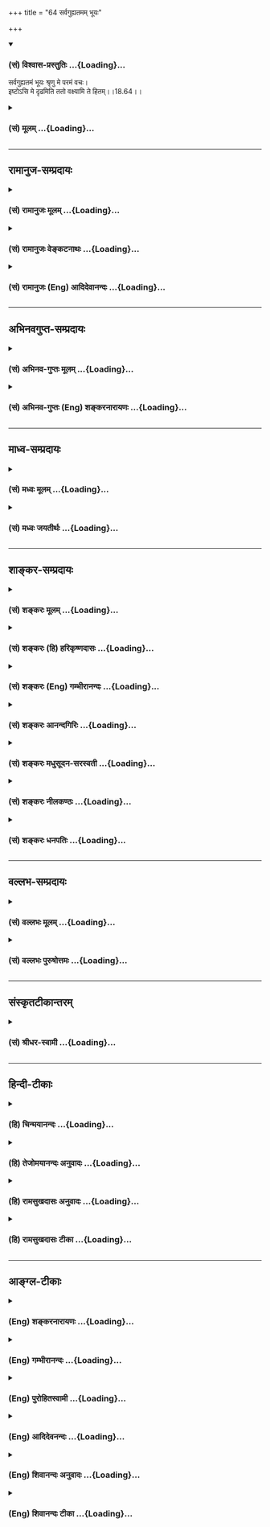 +++
title = "64 सर्वगुह्यतमम् भूयः"

+++
<div class="js_include" newlevelforh1="3" title="(सं) विश्वास-प्रस्तुतिः" unfilled url="/purANam/mahAbhAratam/06-bhIShma-parva/02-bhagavad-gItA-parva/saMskRtam/vishvAsa-prastutiH/18_moxa-saMnyAsa-yogaH/64_sarvaguhyatamam_b.md">
<details open><summary><h3>(सं) विश्वास-प्रस्तुतिः ...{Loading}...</h3></summary>

सर्वगुह्यतमं भूयः श्रृणु मे परमं वचः।  
इष्टोऽसि मे दृढमिति ततो वक्ष्यामि ते हितम्।।18.64।।
</details>
</div>
<div class="js_include collapsed" newlevelforh1="3" title="(सं) मूलम्" unfilled url="/purANam/mahAbhAratam/06-bhIShma-parva/02-bhagavad-gItA-parva/saMskRtam/mUlam/18_moxa-saMnyAsa-yogaH/64_sarvaguhyatamam_b.md">
<details><summary><h3>(सं) मूलम् ...{Loading}...</h3></summary>

सर्वगुह्यतमं भूयः श्रृणु मे परमं वचः।  
इष्टोऽसि मे दृढमिति ततो वक्ष्यामि ते हितम्।।18.64।।
</details>
</div>


_________________
## रामानुज-सम्प्रदायः
<div class="js_include collapsed" newlevelforh1="3" title="(सं) रामानुजः मूलम्" unfilled url="/purANam/mahAbhAratam/06-bhIShma-parva/02-bhagavad-gItA-parva/saMskRtam/rAmAnujaH/mUlam/18_moxa-saMnyAsa-yogaH/64_sarvaguhyatamam_b.md">
<details><summary><h3>(सं) रामानुजः मूलम् ...{Loading}...</h3></summary>

।।18.64।। सर्वेषु एतेषु गुह्येषु भक्तियोगस्य श्रेष्ठत्वाद् **गुह्यतमम्**
इति पूर्वम् **एव** उक्तम्इदं तु ते गुह्यतमं प्रवक्ष्याम्यनसूयवे। (गीता
9।1) इत्यादौ। **भूयः** अपि तद्विषयं **परमं मे वचः श्रृणु इष्टः असि मे
दृढम् इति ततः ते हितं वक्ष्यामि।**

</details>
</div>
<div class="js_include collapsed" newlevelforh1="3" title="(सं) रामानुजः वेङ्कटनाथः" unfilled url="/purANam/mahAbhAratam/06-bhIShma-parva/02-bhagavad-gItA-parva/saMskRtam/rAmAnujaH/venkaTanAthaH/18_moxa-saMnyAsa-yogaH/64_sarvaguhyatamam_b.md">
<details><summary><h3>(सं) रामानुजः वेङ्कटनाथः ...{Loading}...</h3></summary>

  
  
।।18.64।। अविशेषेण त्रिविधेऽपि हि निगमिते त्रयाणामप्यन्यापेक्षया
गुह्यतरत्वे चोक्ते त्रिष्वेतेषु व्यवहिताव्यवहितोपायविभागेन
गुह्यतमाध्यवसायार्थं; पुनः प्राधान्यात्तत्रैव
शास्त्रतात्पर्यातिशयद्योतनायसर्वगुह्यतमम् इत्यादिश्लोकद्वयेन
भक्तियोगरूपशास्त्रसारार्थः प्रतिसन्धाप्यते। तदभिप्रायेण हिशास्त्रसारार्थ
उच्यते \[गी.सं.22\] इति संगृहीतम्। विवृतं चाध्यायादौ। अत्रसारार्थशेषतया
सारतमं प्रपदनं चरमश्लोकेन प्रतिपाद्यते इति सोऽपिशास्त्रसारार्थः
इत्यनेनैव क्रोडीकृतः। सर्वगुह्यतमम् इत्यत्र योगविभागवतासप्तमी शौण्डैः
\[अष्टा.2।1।40\] इत्यनेन समासमभिप्रेत्यसर्वेष्वेतेष्विति सप्तमीनिर्देशः।
गुह्यतमशब्दप्रत्यभिज्ञानाद्भूयश्शब्दस्वारस्यात्मन्मना भव इति श्लोकस्य
चाल्पान्तरस्य पूर्वोक्तस्यैव पाठात्स एव भक्तियोग इह शास्त्रान्ते
शास्त्रसारत्वज्ञापनायोद्ध्रियते; नत्वर्थान्तरमित्यभिप्रायेणाऽऽहगुह्यतमम्
इतिपूर्वमेवोक्तमिति। अत्र वाच्यस्य गुह्यतमत्वमेव
वचस्युपचरितमित्याहभूयोऽपि तद्विषयमिति। श्रवणमात्रावृत्तेःश्रृणु
इत्यनेनैव साध्यत्वाच्छुतार्थविषयत्वपरोऽत्र भूयश्शब्दः।
व्यवधाननैरपेक्ष्येण गुह्यतमनिष्कर्षार्थतया पुनर्वचनं सार्थमिति भावः।
वचसः परमत्वोक्तिः नातःपरं वक्तव्यमस्ति इति निगमनाभिप्राया। यद्वा
वाच्यस्य परमत्वात्तद्वचसोऽपि तदुच्यतेयस्माद्धर्मात्परो धर्मो विद्यते नेह
कश्चन इति भगवद्योगश्च सर्वेभ्यो यज्ञादिभ्यः परमः; परान्तर रहितश्चोच्यते
तथाइज्याचारदमाहिंसादानस्वाध्यायकर्मणाम्। अयं तु परमो धर्मो
यद्योगेनात्मदर्शनम् \[या.स्मृ.1।1।8\] इति। आत्मा ह्यत्र सर्वान्तरात्मा।
उपच्छन्दनस्तुत्यादिशङ्कापरिहारायइष्टोऽसि इत्यादिकम्। इष्टः प्रीतिविषय
इत्यर्थःप्रियोऽसि \[18।65\] इत्यनन्तरवत्। दृढमिष्टः अत्यर्थं
प्रियः। प्रियो हि ज्ञानिनोऽत्यर्थमहं स च मम प्रियः \[7।17\] इत्यादिभिः
प्रागुक्तज्ञानिवदतिदृढमिष्टोऽसि यथा गुह्यतमं प्रकाशनीयं; तथा
प्रीतिविषयोऽसीत्यर्थः। इष्ट इति यतः; ततस्ते हितं वक्ष्यामीति वा। ,

</details>
</div>
<div class="js_include collapsed" newlevelforh1="3" title="(सं) रामानुजः (Eng) आदिदेवानन्दः" unfilled url="/purANam/mahAbhAratam/06-bhIShma-parva/02-bhagavad-gItA-parva/saMskRtam/rAmAnujaH/english/AdidevAnandaH/18_moxa-saMnyAsa-yogaH/64_sarvaguhyatamam_b.md">
<details><summary><h3>(सं) रामानुजः (Eng) आदिदेवानन्दः ...{Loading}...</h3></summary>

18.64 It has been said that Bhakti Yoga is the most secret of all
secrets, in such texts as 'I will declare to you, who does not cavil,
this most mysterious knowledge' (9.1). Hear again My supreme word
concerning it (i.e., Bhakti Yoga). As you are exceedingly dear to Me,
therefore, I shall declare what is good for you.

</details>
</div>


_________________
## अभिनवगुप्त-सम्प्रदायः
<div class="js_include collapsed" newlevelforh1="3" title="(सं) अभिनव-गुप्तः मूलम्" unfilled url="/purANam/mahAbhAratam/06-bhIShma-parva/02-bhagavad-gItA-parva/saMskRtam/abhinava-guptaH/mUlam/18_moxa-saMnyAsa-yogaH/64_sarvaguhyatamam_b.md">
<details><summary><h3>(सं) अभिनव-गुप्तः मूलम् ...{Loading}...</h3></summary>

।।18.64 -- 65।। तच्च तात्पर्यं यथावसरम् अस्माभिः श्रृङ्गग्राहिकयैव
प्रकाशितं यद्यपि तथापि स्फुटम् अशेषविमर्शनं प्रदर्श्यते। उपादेयतमं
ह्यदः। नास्मिन् निरूप्यमाणे श्रूयमाणे वा मतिस्तृप्यति। गुह्यतमं यदत्र
निश्चितं तज्ज्ञानमिदानीं श्रृणु इत्याहि -- सर्वेति। मन्मना इति। मन्मना
भव इत्यादिना शास्त्रे ब्रह्मापर्णे एव सर्वथा प्राधान्यम् इति निश्चितम्
ब्रह्मार्पणकारिणः शास्त्रमिदमर्थवत् इत्युक्तम्।

</details>
</div>
<div class="js_include collapsed" newlevelforh1="3" title="(सं) अभिनव-गुप्तः (Eng) शङ्करनारायणः" unfilled url="/purANam/mahAbhAratam/06-bhIShma-parva/02-bhagavad-gItA-parva/saMskRtam/abhinava-guptaH/english/shankaranArAyaNaH/18_moxa-saMnyAsa-yogaH/64_sarvaguhyatamam_b.md">
<details><summary><h3>(सं) अभिनव-गुप्तः (Eng) शङ्करनारायणः ...{Loading}...</h3></summary>

18.64 See Comment under 18.65

</details>
</div>


_________________
## माध्व-सम्प्रदायः
<div class="js_include collapsed" newlevelforh1="3" title="(सं) मध्वः मूलम्" unfilled url="/purANam/mahAbhAratam/06-bhIShma-parva/02-bhagavad-gItA-parva/saMskRtam/madhvaH/mUlam/18_moxa-saMnyAsa-yogaH/64_sarvaguhyatamam_b.md">
<details><summary><h3>(सं) मध्वः मूलम् ...{Loading}...</h3></summary>

।।18.64।। Sri Madhvacharya did not comment on this sloka.,

</details>
</div>
<div class="js_include collapsed" newlevelforh1="3" title="(सं) मध्वः जयतीर्थः" unfilled url="/purANam/mahAbhAratam/06-bhIShma-parva/02-bhagavad-gItA-parva/saMskRtam/madhvaH/jayatIrthaH/18_moxa-saMnyAsa-yogaH/64_sarvaguhyatamam_b.md">
<details><summary><h3>(सं) मध्वः जयतीर्थः ...{Loading}...</h3></summary>

।।18.64।। Sri Jayatirtha did not comment on this sloka.  
  

</details>
</div>


_________________
## शाङ्कर-सम्प्रदायः
<div class="js_include collapsed" newlevelforh1="3" title="(सं) शङ्करः मूलम्" unfilled url="/purANam/mahAbhAratam/06-bhIShma-parva/02-bhagavad-gItA-parva/saMskRtam/shankaraH/mUlam/18_moxa-saMnyAsa-yogaH/64_sarvaguhyatamam_b.md">
<details><summary><h3>(सं) शङ्करः मूलम् ...{Loading}...</h3></summary>

।।18.64।। --,**सर्वगुह्यतमं** सर्वेभ्यः गुह्येभ्यः अत्यन्तगुह्यतमम्
अत्यन्तरहस्यम्; उक्तमपि असकृत् **भूयः** पुनः **श्रृणु मे** मम **परमं**
प्रकृष्टं **वचः** वाक्यम्। न भयात् नापि अर्थकारणाद्वा वक्ष्याभि किं
तर्हि **इष्टः** प्रियः **असि मे** मम **दृढम्** अव्यभिचारेण **इति**
कृत्वा **ततः** तेन कारणेन **वक्ष्यामि** कथयिष्यामि **ते** तव **हितं**
परमं ज्ञानप्राप्तिसाधनम्; तद्धि सर्वहितानां हिततमम्।। किं तत् इति; आह --,

</details>
</div>
<div class="js_include collapsed" newlevelforh1="3" title="(सं) शङ्करः (हि) हरिकृष्णदासः" unfilled url="/purANam/mahAbhAratam/06-bhIShma-parva/02-bhagavad-gItA-parva/saMskRtam/shankaraH/hindI/harikRShNadAsaH/18_moxa-saMnyAsa-yogaH/64_sarvaguhyatamam_b.md">
<details><summary><h3>(सं) शङ्करः (हि) हरिकृष्णदासः ...{Loading}...</h3></summary>

।।18.64।। फिर भी मैं जो कुछ कहता हूँ उसे सुन --, सर्व गुह्योंमें अत्यन्त
गुह्य -- रहस्ययुक्त मेरे परम उत्तम वचन तू फिर भी सुन अर्थात् जो वचन
मैंने पहले अनेक बार कहे हैं उनको तू फिरसे सुन। मैं ( जो कुछ कहूँगा वह )
भयसे अथवा स्वार्थके लिये नहीं कहूँगा किंतु तू मेरा दृढ़ ऐकान्तिक प्रिय
है; यह समझकर -- केवल इसी कारणसे तेरे हितकी बात अर्थात् परम
ज्ञानप्राप्तिका साधन कहूँगा क्योंकि यही साधन सब हितोंमें उत्तम हित है।

</details>
</div>
<div class="js_include collapsed" newlevelforh1="3" title="(सं) शङ्करः (Eng) गम्भीरानन्दः" unfilled url="/purANam/mahAbhAratam/06-bhIShma-parva/02-bhagavad-gItA-parva/saMskRtam/shankaraH/english/gambhIrAnandaH/18_moxa-saMnyAsa-yogaH/64_sarvaguhyatamam_b.md">
<details><summary><h3>(सं) शङ्करः (Eng) गम्भीरानन्दः ...{Loading}...</h3></summary>

18.64 Srnu, listen; bhuyah, again; to me, My; paramam, highest; vacah,
utternace; which is sarva-guhyatamam, profundest of all, most secret of
all secrets, though it has been repeatedly stated. Neither from fear nor
even for the sake of money am I speaking! What then; Iti, since,
considering that; asi, you are; drdham, ever, unwaveringly; istah, dear;
me, to Me; tatah, therefore, for that reason; vaksyami, I shall speak;
what is hitam, beneficial; te, to you, what is the highest means of
attaining Knowledge. That is indeed the most beneficial of all
beneficial things. 'What is that (You are going to tell me);' In answer
the Lord says:

</details>
</div>
<div class="js_include collapsed" newlevelforh1="3" title="(सं) शङ्करः आनन्दगिरिः" unfilled url="/purANam/mahAbhAratam/06-bhIShma-parva/02-bhagavad-gItA-parva/saMskRtam/shankaraH/AnandagiriH/18_moxa-saMnyAsa-yogaH/64_sarvaguhyatamam_b.md">
<details><summary><h3>(सं) शङ्करः आनन्दगिरिः ...{Loading}...</h3></summary>

।।18.64।। गीताशास्त्रस्य पौर्वापर्येण विमर्शनद्वारा तात्पर्यार्थं
प्रतिपत्तुमसमर्थं प्रत्याह -- **भूयोऽपीति।**
किमर्थमिच्छन्पुनःपुनरभिदधासीत्याशङ्क्याह -- **न भयादिति।** हितमिति
साधारणनिर्देशे कथं परममित्यादिविशेषणमित्याशङ्क्याह -- **तद्धीति।**

</details>
</div>
<div class="js_include collapsed" newlevelforh1="3" title="(सं) शङ्करः मधुसूदन-सरस्वती" unfilled url="/purANam/mahAbhAratam/06-bhIShma-parva/02-bhagavad-gItA-parva/saMskRtam/shankaraH/madhusUdana-sarasvatI/18_moxa-saMnyAsa-yogaH/64_sarvaguhyatamam_b.md">
<details><summary><h3>(सं) शङ्करः मधुसूदन-सरस्वती ...{Loading}...</h3></summary>

।।18.64।। अतिगम्भीरस्य गीताशास्त्रस्याशेषतः पर्यालोचनंविना
क्लेशनिवृत्तेरभावात्तथाविधक्लेशनिवृत्तये कृपया स्वयमेव तस्य सारं
संक्षिप्य कथयति -- सर्वगुह्यतममिति। पूर्वं हि गुह्यात्कर्मयोगात्
गुह्यतरं ज्ञानमाख्यातम्; अधुना तु कर्मयोगात्तत्फलभूतज्ञानाच्च
सर्वस्मादतिशयेन गुह्यं रहस्यं गुह्यतमं परमं सर्वतः प्रकृष्टं मे मम वचो
वाक्यं भूयस्तत्रतत्रोक्तमपि त्वदनुग्रहार्थं पुनर्वक्ष्यमाणं शृणु। न
लाभपूजाख्यात्याद्यर्थं त्वां ब्रवीमि तु इष्टः प्रियोसि मे मम दृढमतिशयेन
इति यतस्ततस्तेनैवेष्टत्वेन वक्ष्यामि कथयिष्याम्यपृष्टोऽपि सन्नहं ते तव
हितं परमं श्रेयः।

</details>
</div>
<div class="js_include collapsed" newlevelforh1="3" title="(सं) शङ्करः नीलकण्ठः" unfilled url="/purANam/mahAbhAratam/06-bhIShma-parva/02-bhagavad-gItA-parva/saMskRtam/shankaraH/nIlakaNThaH/18_moxa-saMnyAsa-yogaH/64_sarvaguhyatamam_b.md">
<details><summary><h3>(सं) शङ्करः नीलकण्ठः ...{Loading}...</h3></summary>

।।18.64।। एवं यथेष्टकरणमभ्यनुज्ञायापि अतिवात्सल्याच्छ्लोकद्वयेनैव
कृत्स्नं शास्त्रार्थमुपदेक्ष्यंस्तद्ग्रहणे ऐकाग्र्यमस्य संपादयितुमाह --
**सर्वेति।** सर्वेभ्यो गुह्येभ्यः अतिशयितं गुह्यं सर्वगुह्यतमं भूयः
पुनरसकृदुक्तमपि मे मम वचनं शृणु। परमं परमार्थविषयत्वात्। न लोभान्नापि
भयात्त्वां वक्ष्यामि। किं तर्हि मे मम इष्टोऽसि,परमाप्तोऽसि इति हेतोः
द़ृढं अतिशयितं ते तव हितं यतस्ततो वक्ष्यामि। तव इष्टत्वात् विद्यायाश्च
हितत्वात् तद्वचनं आप्ते त्वयि अवश्यं वक्तव्यमिति भावः।

</details>
</div>
<div class="js_include collapsed" newlevelforh1="3" title="(सं) शङ्करः धनपतिः" unfilled url="/purANam/mahAbhAratam/06-bhIShma-parva/02-bhagavad-gItA-parva/saMskRtam/shankaraH/dhanapatiH/18_moxa-saMnyAsa-yogaH/64_sarvaguhyatamam_b.md">
<details><summary><h3>(सं) शङ्करः धनपतिः ...{Loading}...</h3></summary>

।।18.64।। अतिगम्भीरस्य गीताशास्त्रस्य पौर्वापर्येण विमर्शनद्वारा
प्रतिपत्तुमसमर्थं प्रति स्वयमेव करुणानिधिः श्रीभगवान्वासुदेवस्तस्य सारं
संगृह्य कथयति। तथा भूयोपि मयोच्यमानं सर्वगुह्यतमं
सर्वगुह्येभ्योऽन्तरहस्यमुक्तमप्यसकृद् भूयः पुनः मे मम परमं प्रकृष्टं वचो
वाक्यं श्रुणु। यत्तु पर्वं गह्यात्मकर्मयोगादगुह्यतरं ज्ञानमाख्यातं अधुना
तु कर्मयोगात् तत्फलभूतज्ञानायोगाच्च सर्वस्मादतिशयेन गह्यतमिति तु
नार्दतव्यम्। पूर्वस्मिन्शलोके ज्ञानं करणव्युत्पत्त्या गीताशास्त्रपरमिति
व्याख्यातत्वात्। इदं तु ते गुह्यतमं प्रवक्ष्याम्यनसूयवे इत्यादौ ज्ञानस्य
गुह्यतमत्वाभिधानायाऽत्र ज्ञानादपि गुह्यतममन्यदित्यभिधानस्यानुचितत्वाच्च
किमर्थं पुनः पुनः श्रावयसीतिचेन्न भयान्नाप्यर्थकारणाद्वा वक्ष्यामि;
किंतु दृढमव्यभिचारेणात्यन्तं मे मम इष्टः प्रियोऽसि
तत्तस्मात्कारणाद्वक्ष्यामि कथयिष्यामि ते तव हितं परं ज्ञानप्राप्तिसाधनं
तद्धि सर्वहितानां हिततमम्।

</details>
</div>


_________________
## वल्लभ-सम्प्रदायः
<div class="js_include collapsed" newlevelforh1="3" title="(सं) वल्लभः मूलम्" unfilled url="/purANam/mahAbhAratam/06-bhIShma-parva/02-bhagavad-gItA-parva/saMskRtam/vallabhaH/mUlam/18_moxa-saMnyAsa-yogaH/64_sarvaguhyatamam_b.md">
<details><summary><h3>(सं) वल्लभः मूलम् ...{Loading}...</h3></summary>

।।18.64।। एतस्याशेषतो दुर्ज्ञेयत्वात् स्वयमेवातिमात्रमनुगृह्णन् स्वीयाय
स्वतत्त्वमुपदिशति -- सर्वगुह्यतममिति। अत्रभूयः इति पदमिदं गुह्यतममिति
गुह्यतमं शास्त्रं इत्यादौ स्वस्यैव मूलपुरुषोत्तमतायामुक्तायामप्यस्य मयि
नरादिबुद्ध्यापादनपूर्वकमन्य एव कश्चन पुरुषोत्तमोऽन्तर्यामिरूपो निर्गुण
एतद्वचसाऽऽज्ञाय भजनीय इति सन्देहवारणायोक्तम्। स्पष्टमन्यत्।

</details>
</div>
<div class="js_include collapsed" newlevelforh1="3" title="(सं) वल्लभः पुरुषोत्तमः" unfilled url="/purANam/mahAbhAratam/06-bhIShma-parva/02-bhagavad-gItA-parva/saMskRtam/vallabhaH/puruShottamaH/18_moxa-saMnyAsa-yogaH/64_sarvaguhyatamam_b.md">
<details><summary><h3>(सं) वल्लभः पुरुषोत्तमः ...{Loading}...</h3></summary>

  
  
।।18.64।। विमृश्यकारित्वमीश्वरोक्तावसम्भावितमिति विचारेण शोचन्तमर्जुनं
कृपया तद्द्वारा च लोकानुद्दिधीर्षुर्निश्चितार्थं स्वयमेवाह --
सर्वगुह्येति। सर्वगुह्येऽतिगुह्यं गोप्यं गुह्यतमं मे परमं फलरूपं वचो
भूयः पूर्वमुक्तमपि तत्प्रकरणेषु इदानीमेकीकृत्य पुनर्वक्ष्यमाणं शृणु। एवं
सारभूतमेकीकृत्याकथने हेतुमाह -- इष्टोऽसीति। मे मम दृढमत्यन्तम्
अप्रियकरणेऽपि अन्यथाभावरहितः इष्टः प्रियोऽसि; ततः कारणात्ते हितं
वक्ष्यामि कथयामि।  
  

</details>
</div>


_________________
## संस्कृतटीकान्तरम्
<div class="js_include collapsed" newlevelforh1="3" title="(सं) श्रीधर-स्वामी" unfilled url="/purANam/mahAbhAratam/06-bhIShma-parva/02-bhagavad-gItA-parva/saMskRtam/shrIdhara-svAmI/18_moxa-saMnyAsa-yogaH/64_sarvaguhyatamam_b.md">
<details><summary><h3>(सं) श्रीधर-स्वामी ...{Loading}...</h3></summary>

।।18.64।। अतिगम्भीरं गीताशास्त्रमशेषतः पर्यालोचयितुमशक्नुवतः कृपया
स्वयमेव तस्य सारं संगृह्य कथयति **-- सर्वगुह्यतममितित्रिभिः।**
सर्वेभ्योऽपि गुह्येभ्यो गुह्यतमं मे वचः तत्रतत्रोक्तमपि भूयः पुनः पुनरपि
वक्ष्यमाणं श्रृणु। पुनः पुनः कथने हेतुमाह -- दृढमत्यन्तं मे मम त्वमिष्टः
प्रियोऽसीति मत्वा। तत एव हेतोस्ते हितं वक्ष्यामि। यद्वा त्वं ममेष्टोऽसि
मया वक्ष्यमाणं च दृढं सर्वप्रमाणोपेतमिति निश्चित्य ततस्ते
वक्ष्यामीत्यर्थः। दृढमतिरिति केचित्पठन्ति।

</details>
</div>


_________________
## हिन्दी-टीकाः
<div class="js_include collapsed" newlevelforh1="3" title="(हि) चिन्मयानन्दः" unfilled url="/purANam/mahAbhAratam/06-bhIShma-parva/02-bhagavad-gItA-parva/hindI/chinmayAnandaH/18_moxa-saMnyAsa-yogaH/64_sarvaguhyatamam_b.md">
<details><summary><h3>(हि) चिन्मयानन्दः ...{Loading}...</h3></summary>

।।18.64।। सम्भवत; जब भगवान् ने यह देखा कि अर्जुन अभी तक कुछ निश्चित
निर्णय नहीं ले पा रहा है; तब स्नेहवश वे पुन अपने उपदेश के मुख्य सिद्धांत
को दोहराने का वचन देते हैं। इस पुनरुक्ति का प्रमुख कारण केवल मित्रप्रेम
और अर्जुन के हित की कामना ही है। वह गुह्यतम उपदेश क्या है

</details>
</div>
<div class="js_include collapsed" newlevelforh1="3" title="(हि) तेजोमयानन्दः अनुवादः" unfilled url="/purANam/mahAbhAratam/06-bhIShma-parva/02-bhagavad-gItA-parva/hindI/tejomayAnandaH/anuvAdaH/18_moxa-saMnyAsa-yogaH/64_sarvaguhyatamam_b.md">
<details><summary><h3>(हि) तेजोमयानन्दः अनुवादः ...{Loading}...</h3></summary>

।।18.64।। पुन: एक बार तुम मुझसे समस्त गुह्यों में गुह्यतम परम वचन
(उपदेश) को सुनो। तुम मुझे अतिशय प्रिय हो, इसलिए मैं तुम्हें तुम्हारे हित
की बात कहूंगा।।

</details>
</div>
<div class="js_include collapsed" newlevelforh1="3" title="(हि) रामसुखदासः अनुवादः" unfilled url="/purANam/mahAbhAratam/06-bhIShma-parva/02-bhagavad-gItA-parva/hindI/rAmasukhadAsaH/anuvAdaH/18_moxa-saMnyAsa-yogaH/64_sarvaguhyatamam_b.md">
<details><summary><h3>(हि) रामसुखदासः अनुवादः ...{Loading}...</h3></summary>

।।18.64।। सबसे अत्यन्त गोपनीय वचन तू फिर मेरेसे सुन। तू मेरा अत्यन्त
प्रिय है, इसलिये मैं तेरे हितकी बात कहूँगा।

</details>
</div>
<div class="js_include collapsed" newlevelforh1="3" title="(हि) रामसुखदासः टीका" unfilled url="/purANam/mahAbhAratam/06-bhIShma-parva/02-bhagavad-gItA-parva/hindI/rAmasukhadAsaH/TIkA/18_moxa-saMnyAsa-yogaH/64_sarvaguhyatamam_b.md">
<details><summary><h3>(हि) रामसुखदासः टीका ...{Loading}...</h3></summary>

।।18.64।।***व्याख्या --***  **सर्वगुह्यतमं भूयः श्रुणु मे परमं वचः
--** पहले तिरसठवें श्लोकमें भगवान्ने गुह्य (कर्मयोगकी) और गुह्यतर
(अन्तर्यामी निराकारकी शरणागतिकी) बात कही और **इदं तु ते गुह्यतमम्** (9।
1) तथा **इति गुह्यतमं शास्त्रम्** (15। 20) -- इन पदोंसे गुह्यतम (अपने
प्रभावकी) बात कह दी; पर सर्वगुह्यतम बात गीतामें पहले कहीं नहीं कही। अब
यहाँ अर्जुनकी घबराहटको देखकर भगवान् कहते हैं कि मैं सर्वगुह्यतम अर्थात्
सबसे अत्यन्त गोपनीय बात फिर कहूँगा; तू मेरे परम; सर्वश्रेष्ठ वचनोंको
सुन।  
  
इस श्लोकमें **सर्वगुह्यतमम्** पदसे भगवान्ने बताया कि यह हरेकके सामने
प्रकट करनेकी बात नहीं है और सड़सठवें श्लोकमें **इदं ते नातपस्काय
नाभक्ताय कदाचन** पदसे भगवान्ने बताया कि इस बातको असहिष्णु और अभक्तसे कभी
मत कहना। इस प्रकार दोनों तरफसे निषेध करके बीचमें (छियासठवें श्लोकमें)
**सर्वधर्मान्परित्यज्य मामेकं शरणं व्रज** -- इस सर्वगुह्यतम बातको रखा
है। दोनों तरफसे निषेध करनेका तात्पर्य है कि यह गीताभरमें अत्यन्त रहस्यमय
खास उपदेश है। **(टिप्पणी प₀ 966)**  
  
दूसरे अध्यायके सातवें श्लोकमें **धर्मसम्मूढचेताः** कहकर अर्जुन अपनेको
धर्मका निर्णय करनेमें अयोग्य समझते हुए भगवान्से पूछते हैं; उसके शिष्य
बनते हैं और शिक्षा देनेके लिये कहते हैं। अतः भगवान् यहाँ (18। 66 में)
कहते हैं कि तू धर्मके निर्णयका भार अपने ऊपर मत ले; वह भार मेरेपर छोड़ दे
-- मेरे ही अर्पण कर दे और अनन्यभावसे केवल मेरी शरणमें आ जा। फिर तेरेको
जो पाप आदिका डर है; उन सब पापोंसे मैं तुझे मुक्त कर दूँगा। तू सब
चिन्ताओंको छोड़ दे। यही भगवान्का सर्वगुह्यतम परम वचन है।**भूयः श्रृणु**
का तात्पर्य है कि मैंने यही बात दूसरे शब्दोंमें पहले भी कही थी; पर तुमने
ध्यान नहीं दिया। अतः मैं फिर वही बात कहता हूँ। अब इस बातपर तुम
विशेषरूपसे ध्यान दो।  
  
यह सर्वगुह्यतमवाली बात भगवान्ने पहले **मत्परः ৷৷. मच्चित्तः सततं भव**
(18। 57) और **मच्चित्तः सर्वदुर्गाणि मत्प्रसादत्तरिष्यसि** (18। 58)
पदोंसे कह दी थी परन्तु **सर्वगुह्यतमम्** पद पहले नहीं कहा; और अर्जुनका
भी उस बातपर लक्ष्य नहीं गया। इसलिये अब फिर उस बातपर अर्जुनका लक्ष्य
करानेके लिये और,उस बातका महत्त्व बतानेके लिये भगवान् यहाँ
**सर्वगुह्यतमम्** पद देते हैं।  
  
**इष्टोऽसि मे दृढमिति --** इससे पहले भगवान्ने कहा था कि जैसी मरजी आये;
वैसा कर। जो अनुयायी है; आज्ञापालक है; शरणागत है; उसके लिये ऐसी बात
कहनेके समान दूसरा क्या दण्ड दिया जा सकता है अतः इस बातको सुनकर अर्जुनके
मनमें भय पैदा हो गया कि भगवान् मेरा त्याग कर रहे हैं। उस भयको दूर करनेके
लिये भगवान् यहाँ कहते हैं कि तुम मेरे अत्यन्त प्यारे मित्र हो **(टिप्पणी
प₀ 967.1)**। यदि अर्जुनके मनमें भय या संदेह न होता; तो भगवान्कोतुम मेरे
अत्यन्त प्यारे मित्र हो -- यह कहकर सफाई देनेकी क्या जरूरत थी सफाई देना
तभी बनता है; जब दूसरेके मनमें भय हो; सन्देह हो; हलचल हो।  
  
**इष्टः** कहनेका दूसरा भाव यह है कि भगवान् अपने शरणागत भक्तको अपना
ईष्टदेव मान लेते हैं। भक्त सब कुछ छोड़कर केवल भगवान्को अपना इष्ट मानता
है; तो भगवान् भी उसको अपना इष्ट मान लेते हैं क्योंकि भक्तिके विषयमें
भगवान्का यह कानून है -- **ये यथा मां प्रपद्यन्ते तांस्तथैव भजाम्यहम्**
(गीता 4। 11) अर्थात् जो भक्त जैसे मेरे शरण होते हैं; मैं भी उनको वैसे ही
आश्रय देता हूँ। भगवान्की दृष्टिमें भक्तके समान और कोई श्रेष्ठ नहीं है।
भागवतमें भगवान् उद्धवजीसे कहते हैं -- तुम्हारेजैसे प्रेमी भक्त मुझे
जितने प्यारे हैं; उतने प्यारे न ब्रह्माजी हैं; न शंकरजी हैं; न बलरामजी
हैं और तो क्या; मेरे शरीरमें निवास करनेवाली लक्ष्मीजी और मेरी आत्मा भी
उतनी प्यारी नहीं है **(टिप्पणी प₀ 967.2)**।  
  
**दृढम्** कहनेका तात्पर्य है कि जब तुमने एक बार कह दिया कि मैं आपके शरण
हूँ (2। 7) तो अब तुम्हें बिलकुल भी भय नहीं करना चाहिये। कारण कि जो मेरी
शरणमें आकर एक बार भी सच्चे हृदयसे कह देता है कि मैं आपका ही हूँ ; उसको
मैं सम्पूर्ण प्राणियोंसे अभय (सुरक्षित) कर देता हूँ -- यह मेरा व्रत है
**(टिप्पणी प₀ 967.3)**। **ततो वक्ष्यामि ते हितम् --** तू मेरा अत्यन्त
प्यारा मित्र है; इसलिये अपने हृदयकी अत्यन्त गोपनीय और अपने दरबारकी
श्रेष्ठसेश्रेष्ठ बात तुझे कहूँगा। दूसरी बात; मैं जो आगे शरणागतिकी बात
कहूँगा; उसका यह तात्पर्य नहीं है कि मेरी शरणमें आनेसे मुझे कोई लाभ हो
जायगा; प्रत्युत इसमें केवल तेरा ही हित होगा। इससे सिद्ध होता है कि
प्राणिमात्रका हित केवल इसी बातमें है कि वह किसी दूसरेका सहारा न लेकर
केवल भगवान्की ही शरण ले। भगवान्की शरण होनेके सिवाय जीवका कहीं भी;
किञ्चन्मात्र भी हित नहीं है। कारण यह है कि जीव साक्षात् परमात्माका अंश
है। इसलिये वह परमात्माको छोड़कर किसीका भी सहारा लेगा तो वह सहारा टिकेगा
नहीं। जब संसारकी कोई भी वस्तु; व्यक्ति; घटना; परिस्थिति; अवस्था आदि
स्थिर नहीं है; तो फिर उनका सहारा कैसे स्थिर रह सकता है उनका सहारा तो
रहेगा नहीं; पर चिन्ता; शोक; दुःख आदि रह जायँगे जैसे; अग्निसे अङ्गार दूर
हो जाता है तो वह काला कोयला बन जाता है -- **कोयला होय नहीं उजला; सौ मन
साबुन लगाय।** पर वही कोयला जब पुनः अग्निसे मिल जाता है; तब वह अङ्गार
(अग्निरूप) बन जाता है और चमक उठता है। ऐसे ही यह जीव भगवान्से विमुख हो
जाता है तो बारबार जन्मतामरता और दुःख पाता रहता है; पर जब यह भगवान्के
सम्मुख हो जाता है अर्थात् अनन्यभावसे भगवान्की शरणमें हो जाता है; तब यह
भगवत्स्वरूप बन जाता है और चमक उठता है; तथा संसारमात्रका कल्याण करनेवाला
हो जाता है।

</details>
</div>


_________________
## आङ्ग्ल-टीकाः
<div class="js_include collapsed" newlevelforh1="3" title="(Eng) शङ्करनारायणः" unfilled url="/purANam/mahAbhAratam/06-bhIShma-parva/02-bhagavad-gItA-parva/english/shankaranArAyaNaH/18_moxa-saMnyAsa-yogaH/64_sarvaguhyatamam_b.md">
<details><summary><h3>(Eng) शङ्करनारायणः ...{Loading}...</h3></summary>

18.64. Yet again, you must listen to My ultimate (or supreme) message
which is the highest secret of all. You are My dear one and have a firm
intellect. Hence I shall tell you what is good to you :

</details>
</div>
<div class="js_include collapsed" newlevelforh1="3" title="(Eng) गम्भीरानन्दः" unfilled url="/purANam/mahAbhAratam/06-bhIShma-parva/02-bhagavad-gItA-parva/english/gambhIrAnandaH/18_moxa-saMnyAsa-yogaH/64_sarvaguhyatamam_b.md">
<details><summary><h3>(Eng) गम्भीरानन्दः ...{Loading}...</h3></summary>

18.64 Listen again to My highest utterance which is the profoundest of
all. Since you are ever dear to Me, therefore I shall speak what is
beneficial to you.

</details>
</div>
<div class="js_include collapsed" newlevelforh1="3" title="(Eng) पुरोहितस्वामी" unfilled url="/purANam/mahAbhAratam/06-bhIShma-parva/02-bhagavad-gItA-parva/english/purohitasvAmI/18_moxa-saMnyAsa-yogaH/64_sarvaguhyatamam_b.md">
<details><summary><h3>(Eng) पुरोहितस्वामी ...{Loading}...</h3></summary>

18.64 Only listen once more to My last word, the deepest secret of all;
thou art My beloved, thou are My friend, and I speak for thy welfare.

</details>
</div>
<div class="js_include collapsed" newlevelforh1="3" title="(Eng) आदिदेवनन्दः" unfilled url="/purANam/mahAbhAratam/06-bhIShma-parva/02-bhagavad-gItA-parva/english/AdidevanandaH/18_moxa-saMnyAsa-yogaH/64_sarvaguhyatamam_b.md">
<details><summary><h3>(Eng) आदिदेवनन्दः ...{Loading}...</h3></summary>

18.64 Hear again My supreme word, the most secret of all; as you are
exceedingly loved by Me, I am telling what is good for you.

</details>
</div>
<div class="js_include collapsed" newlevelforh1="3" title="(Eng) शिवानन्दः अनुवादः" unfilled url="/purANam/mahAbhAratam/06-bhIShma-parva/02-bhagavad-gItA-parva/english/shivAnandaH/anuvAdaH/18_moxa-saMnyAsa-yogaH/64_sarvaguhyatamam_b.md">
<details><summary><h3>(Eng) शिवानन्दः अनुवादः ...{Loading}...</h3></summary>

18.64 Hear thou again My supreme word, most secret of all; because thou
art dearly beloved of Me, I will tell thee what is good.

</details>
</div>
<div class="js_include collapsed" newlevelforh1="3" title="(Eng) शिवानन्दः टीका" unfilled url="/purANam/mahAbhAratam/06-bhIShma-parva/02-bhagavad-gItA-parva/english/shivAnandaH/TIkA/18_moxa-saMnyAsa-yogaH/64_sarvaguhyatamam_b.md">
<details><summary><h3>(Eng) शिवानन्दः टीका ...{Loading}...</h3></summary>

18.64 सर्वगुह्यतमम् the most secret of all; भूयः again; श्रृणु hear; मे
My; परमम् supreme; वचः word; इष्टः beloved; असि (thou) art; मे of Me;
दृढम् dearly; इति thus; ततः therefore; वक्ष्यामि (I) will speak; ते thy;
हितम् what is good.Commentary Now listen once more with rapt attention
to My words. Thou art very dear to Me. Thou art a sincere aspirant.
Therefore I am telling thee this most mysterious truth. Hear from Me
this mystery of all mysteries. I shall tell it to you again to make a
deep impression on your mind; although it has been declared more than
once. I do not hope to get any reward from thee. Thou art My most
beloved friend and disciple. Therefore I will speak what is good for
thee; the means of attaining Selfrealisation. This is the supreme good
or the highest of all kinds of good for thee.

</details>
</div>
